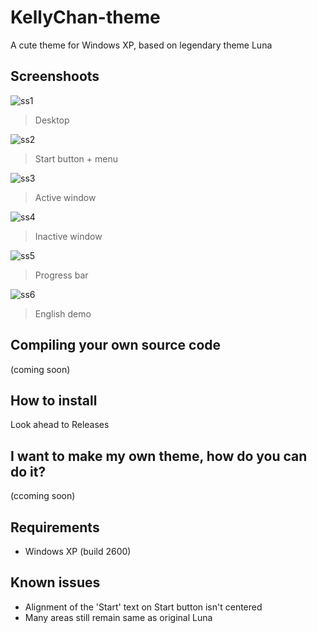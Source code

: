 # KellyChan-theme
A cute theme for Windows XP, based on legendary theme Luna

## Screenshoots
![ss1](https://cdn.discordapp.com/attachments/811803235617996803/901340101337030686/unknown.png)
> Desktop

![ss2](https://cdn.discordapp.com/attachments/811803235617996803/901341217835610112/unknown.png)
> Start button + menu

![ss3](https://cdn.discordapp.com/attachments/811803235617996803/901341920259891210/unknown.png)
> Active window

![ss4](https://cdn.discordapp.com/attachments/811803235617996803/901341506022031380/unknown.png)
> Inactive window

![ss5](https://cdn.discordapp.com/attachments/811803235617996803/901345002104422400/unknown.png)
> Progress bar

![ss6](https://cdn.discordapp.com/attachments/900933598763425822/901053498974691358/unknown.png)
> English demo

## Compiling your own source code
(coming soon)

## How to install
Look ahead to Releases

## I want to make my own theme, how do you can do it?
(ccoming soon)

## Requirements
- Windows XP (build 2600)

## Known issues
- Alignment of the 'Start' text on Start button isn't centered
- Many areas still remain same as original Luna
